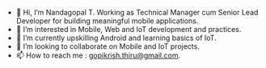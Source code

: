 - 👋 Hi, I’m Nandagopal T. Working as Technical Manager cum Senior Lead Developer for building meaningful mobile applications. 
- 👀 I’m interested in Mobile, Web and IoT development and practices. 
- 🌱 I’m currently upskilling Android and learning basics of IoT.
- 💞️ I’m looking to collaborate on Mobile and IoT projects.
- 📫 How to reach me : gopikrish.thiru@gmail.com.

<!---
nandagopalt/nandagopalt is a ✨ special ✨ repository because its `README.md` (this file) appears on your GitHub profile.
You can click the Preview link to take a look at your changes.
--->
